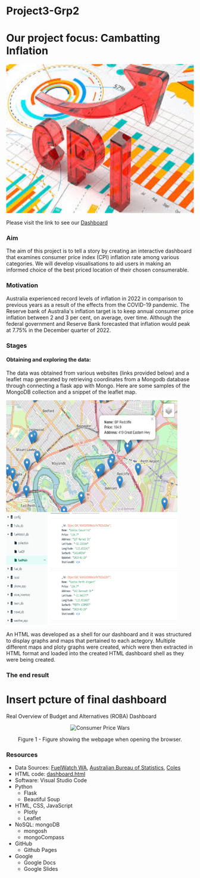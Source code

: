 # Project3-Grp2
# Our project focus: Cambatting Inflation
<p align="center">
  <img width="800" height="400" src="images/img1.png">
</p>

Please visit the link to see our
[Dashboard](https://shanCH3n.github.io/Project3-Grp2/dashboard.html)

### Aim
The aim of this project is to tell a story by creating an interactive dashboard that examines consumer price index (CPI) inflation rate among various categories. We will develop visualisations to aid users in making an informed choice of the best priced location of their chosen consumerable.

### Motivation
Australia experienced record levels of inflation in 2022 in comparison to previous years as a result of the effects from the COVID-19 pandemic.
The Reserve bank of Australia's inflation target is to keep annual consumer price inflation between 2 and 3 per cent, on average,
over time. Although the federal government and Reserve Bank forecasted that inflation would peak at 7.75% in the December quarter of 2022. 

### Stages 
#### Obtaining and exploring the data:
The data was obtained from various websites (links provided below) and a leaflet map generated by retrieving coordinates from a Mongodb database through connecting a flask app with Mongo. Here are some samples of the MongoDB collection and a snippet of the leaflet map.

<p float="left">
  <img width="460" height="300" src="images/sampleStatMap.png">
  <img width="460" height="300"src="images/sampleMongoDB.png">
</p>

An HTML was developed as a shell for our dashboard and it was structured to display graphs and maps that pertained to each actegory. Multiple different maps and ploty graphs were created, which were then extracted in HTML format and loaded into the created HTML dashboard shell as they were being created. 

### The end result
# Insert pcture of final dashboard
Real Overview of Budget and Alternatives (ROBA) Dashboard
<p align = "center">
<img width="800" alt="Consumer Price Wars" src="https://user-images.githubusercontent.com/112173540/215260800-f07e9dd6-2cda-4226-b21a-08ca934c9ca5.png">
</p>
<p align = "center">
Figure 1 - Figure showing the webpage when opening the browser.
</p>

### Resources
- Data Sources: [FuelWatch WA](https://fuelprice.io/api/), [Australian Bureau of Statistics](https://explore.data.abs.gov.au/), [Coles](https://www.coles.com.au/)
- HTML code: <a href="https://github.com/shanCH3n/Project3-Grp2/blob/main/dashboard.html" target="_blank">dashboard.html</a>
- Software: Visual Studio Code
- Python
    - Flask
    - Beautiful Soup
- HTML, CSS, JavaScript
    - Plotly
    - Leaflet
- NoSQL: mongoDB
    - mongosh
    - mongoCompass
- GitHub
    - Github Pages
- Google
    - Google Docs
    - Google Slides
